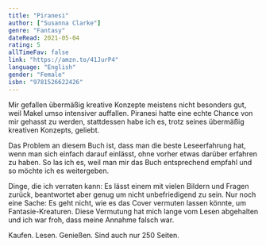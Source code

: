```yaml
---
title: "Piranesi"
author: ["Susanna Clarke"]
genre: "Fantasy"
dateRead: 2021-05-04
rating: 5
allTimeFav: false
link: "https://amzn.to/41JurP4"
language: "English"
gender: "Female"
isbn: "9781526622426"
---
```


Mir gefallen übermäßig kreative Konzepte meistens nicht besonders gut, weil Makel umso intensiver auffallen. Piranesi hatte eine echte Chance von mir gehasst zu werden, stattdessen habe ich es, trotz seines übermäßig kreativen Konzepts, geliebt.

Das Problem an diesem Buch ist, dass man die beste Leseerfahrung hat, wenn man sich einfach darauf einlässt, ohne vorher etwas darüber erfahren zu haben. So las ich es, weil man mir das Buch entsprechend empfahl und so möchte ich es weitergeben.

Dinge, die ich verraten kann: Es lässt einem mit vielen Bildern und Fragen zurück, beantwortet aber genug um nicht unbefriedigend zu sein. Nur noch eine Sache: Es geht nicht, wie es das Cover vermuten lassen könnte, um Fantasie-Kreaturen. Diese Vermutung hat mich lange vom Lesen abgehalten und ich war froh, dass meine Annahme falsch war.

Kaufen. Lesen. Genießen. Sind auch nur 250 Seiten.
